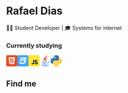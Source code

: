 
# Rafael Dias

<subhead>👨‍💻 Student Developer | 🎓 Systems for internet </subhead>

### Currently studying

<img align="left" height="30" src="./html5.svg">
<img align="left" height="30" src="./css3.svg">
<img align="left" height="30" src="./javascript.svg">
<img align="left" height="30" src="./java.svg">
<img align="left" height="30" src="./python.svg">

<br />
<br />

## Find me
